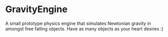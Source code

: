 # GravityEngine
A small prototype physics engine that simulates Newtonian gravity in amongst free falling objects. Have as many objects as your heart desires :)
